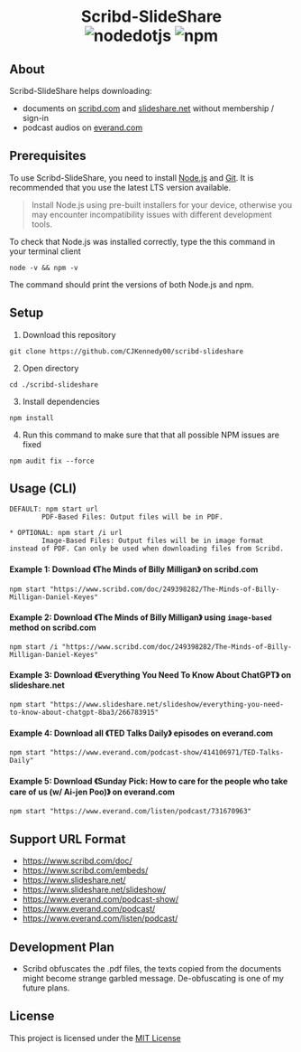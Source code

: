 # <div align="center">Scribd-SlideShare</div><div align="center"> ![nodedotjs](https://img.shields.io/badge/node.js-v21.6-339933.svg?style=flat&logo=nodedotjs&logoColor=white)  ![npm](https://img.shields.io/badge/npm-10.2-dc2c35.svg?style=flat&logo=npm&logoColor=white)</div>

## About ##
Scribd-SlideShare helps downloading:
- documents on [scribd.com](https://www.scribd.com/) and [slideshare.net](https://www.slideshare.net/) without membership / sign-in  
- podcast audios on [everand.com](https://www.everand.com/podcasts)  

## Prerequisites ##
To use Scribd-SlideShare, you need to install [Node.js](https://nodejs.org/en/) and [Git](https://git-scm.com/downloads). It is recommended that you use the latest LTS version available.  

> Install Node.js using pre-built installers for your device, otherwise you may encounter incompatibility issues with different development tools.  

To check that Node.js was installed correctly, type the this command in your terminal client
```console
node -v && npm -v
```
The command should print the versions of both Node.js and npm.  

## Setup ##
1. Download this repository  
```console
git clone https://github.com/CJKennedy00/scribd-slideshare
```
2. Open directory
```console
cd ./scribd-slideshare
```
3. Install dependencies
```console
npm install
```
4. Run this command to make sure that that all possible NPM issues are fixed
```console
npm audit fix --force
```

## Usage (CLI) ##
```console
DEFAULT: npm start url
        PDF-Based Files: Output files will be in PDF.

* OPTIONAL: npm start /i url
        Image-Based Files: Output files will be in image format instead of PDF. Can only be used when downloading files from Scribd.
```

#### Example 1: Download 《The Minds of Billy Milligan》 on scribd.com ####
```console
npm start "https://www.scribd.com/doc/249398282/The-Minds-of-Billy-Milligan-Daniel-Keyes"
```

#### Example 2: Download 《The Minds of Billy Milligan》 using `image-based` method on scribd.com ####
```console
npm start /i "https://www.scribd.com/doc/249398282/The-Minds-of-Billy-Milligan-Daniel-Keyes"
```

#### Example 3: Download 《Everything You Need To Know About ChatGPT》 on slideshare.net ####
```console
npm start "https://www.slideshare.net/slideshow/everything-you-need-to-know-about-chatgpt-8ba3/266783915"
```

#### Example 4: Download all 《TED Talks Daily》 episodes on everand.com ####
```console
npm start "https://www.everand.com/podcast-show/414106971/TED-Talks-Daily"
```

#### Example 5: Download 《Sunday Pick: How to care for the people who take care of us (w/ Ai-jen Poo)》 on everand.com ####
```console
npm start "https://www.everand.com/listen/podcast/731670963"
```

## Support URL Format ##
- https://www.scribd.com/doc/
- https://www.scribd.com/embeds/
- https://www.slideshare.net/
- https://www.slideshare.net/slideshow/
- https://www.everand.com/podcast-show/
- https://www.everand.com/podcast/
- https://www.everand.com/listen/podcast/

## Development Plan ##
- Scribd obfuscates the .pdf files, the texts copied from the documents might become strange garbled message. De-obfuscating is one of my future plans.

## License ##
This project is licensed under the [MIT License](LICENSE.md)
